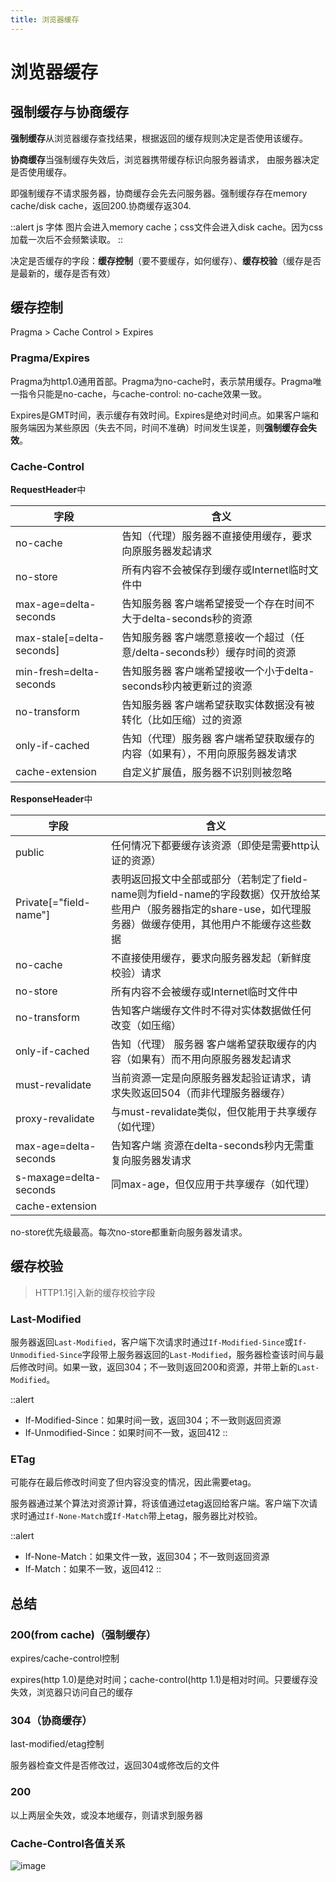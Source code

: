 ```yaml
---
title: 浏览器缓存
---
```


# 浏览器缓存

## 强制缓存与协商缓存

**强制缓存**从浏览器缓存查找结果，根据返回的缓存规则决定是否使用该缓存。

**协商缓存**当强制缓存失效后，浏览器携带缓存标识向服务器请求， 由服务器决定是否使用缓存。

即强制缓存不请求服务器，协商缓存会先去问服务器。强制缓存存在memory cache/disk cache，返回200.协商缓存返304.

::alert
js 字体 图片会进入memory cache；css文件会进入disk cache。因为css加载一次后不会频繁读取。
::

决定是否缓存的字段：**缓存控制**（要不要缓存，如何缓存）、**缓存校验**（缓存是否是最新的，缓存是否有效）

## 缓存控制

Pragma > Cache Control > Expires

### Pragma/Expires

Pragma为http1.0通用首部。Pragma为no-cache时，表示禁用缓存。Pragma唯一指令只能是no-cache，与cache-control: no-cache效果一致。

Expires是GMT时间，表示缓存有效时间。Expires是绝对时间点。如果客户端和服务端因为某些原因（失去不同，时间不准确）时间发生误差，则**强制缓存会失效**。

### Cache-Control

**RequestHeader**中

| 字段                      | 含义                                                         |
| ------------------------- | ------------------------------------------------------------ |
| no-cache                  | 告知（代理）服务器不直接使用缓存，要求向原服务器发起请求     |
| no-store                  | 所有内容不会被保存到缓存或Internet临时文件中                 |
| max-age=delta-seconds     | 告知服务器 客户端希望接受一个存在时间不大于delta-seconds秒的资源 |
| max-stale[=delta-seconds] | 告知服务器 客户端愿意接收一个超过（任意/delta-seconds秒）缓存时间的资源 |
| min-fresh=delta-seconds   | 告知服务器 客户端希望接收一个小于delta-seconds秒内被更新过的资源 |
| no-transform              | 告知服务器 客户端希望获取实体数据没有被转化（比如压缩）过的资源 |
| only-if-cached            | 告知（代理）服务器 客户端希望获取缓存的内容（如果有），不用向原服务器发请求 |
| cache-extension           | 自定义扩展值，服务器不识别则被忽略                           |

**ResponseHeader**中

| 字段                   | 含义                                                         |
| ---------------------- | ------------------------------------------------------------ |
| public                 | 任何情况下都要缓存该资源（即使是需要http认证的资源）         |
| Private[="field-name"] | 表明返回报文中全部或部分（若制定了field-name则为field-name的字段数据）仅开放给某些用户（服务器指定的share-use，如代理服务器）做缓存使用，其他用户不能缓存这些数据 |
| no-cache               | 不直接使用缓存，要求向服务器发起（新鲜度校验）请求           |
| no-store               | 所有内容不会被缓存或Internet临时文件中                       |
| no-transform           | 告知客户端缓存文件时不得对实体数据做任何改变（如压缩）       |
| only-if-cached         | 告知（代理） 服务器 客户端希望获取缓存的内容（如果有）而不用向原服务器发起请求 |
| must-revalidate        | 当前资源一定是向原服务器发起验证请求，请求失败返回504（而非代理服务器缓存） |
| proxy-revalidate       | 与must-revalidate类似，但仅能用于共享缓存（如代理）          |
| max-age=delta-seconds  | 告知客户端 资源在delta-seconds秒内无需重复向服务器发请求     |
| s-maxage=delta-seconds | 同max-age，但仅应用于共享缓存（如代理）                      |
| cache-extension        |                                                              |

no-store优先级最高。每次no-store都重新向服务器发请求。

## 缓存校验

> HTTP1.1引入新的缓存校验字段

### Last-Modified

服务器返回`Last-Modified`，客户端下次请求时通过`If-Modified-Since`或`If-Unmodified-Since`字段带上服务器返回的`Last-Modified`，服务器检查该时间与最后修改时间。如果一致，返回304；不一致则返回200和资源，并带上新的`Last-Modified`。

::alert
- If-Modified-Since：如果时间一致，返回304；不一致则返回资源
- If-Unmodified-Since：如果时间不一致，返回412
::

### ETag

可能存在最后修改时间变了但内容没变的情况，因此需要etag。

服务器通过某个算法对资源计算，将该值通过etag返回给客户端。客户端下次请求时通过`If-None-Match`或`If-Match`带上etag，服务器比对校验。

::alert
- If-None-Match：如果文件一致，返回304；不一致则返回资源
- If-Match：如果不一致，返回412
::

## 总结

### 200(from cache)（强制缓存）

expires/cache-control控制

expires(http 1.0)是绝对时间；cache-control(http 1.1)是相对时间。只要缓存没失效，浏览器只访问自己的缓存

### 304（协商缓存）

last-modified/etag控制

服务器检查文件是否修改过，返回304或修改后的文件

### 200

以上两层全失效，或没本地缓存，则请求到服务器

### Cache-Control各值关系

![image](https://s2.loli.net/2023/06/20/Hqxfhdr4ILzbP57.png)
